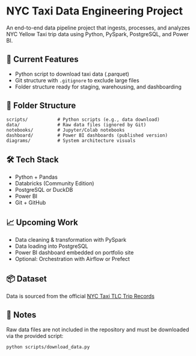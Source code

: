 # NYC Taxi Data Engineering Project

An end-to-end data pipeline project that ingests, processes, and analyzes NYC Yellow Taxi trip data using Python, PySpark, PostgreSQL, and Power BI.

## 🚀 Current Features
- Python script to download taxi data (.parquet)
- Git structure with `.gitignore` to exclude large files
- Folder structure ready for staging, warehousing, and dashboarding

## 📁 Folder Structure
```
scripts/           # Python scripts (e.g., data download)
data/              # Raw data files (ignored by Git)
notebooks/         # Jupyter/Colab notebooks
dashboard/         # Power BI dashboards (published version)
diagrams/          # System architecture visuals
```

## 🛠 Tech Stack
- Python + Pandas
- Databricks (Community Edition)
- PostgreSQL or DuckDB
- Power BI
- Git + GitHub

## 📈 Upcoming Work
- Data cleaning & transformation with PySpark
- Data loading into PostgreSQL
- Power BI dashboard embedded on portfolio site
- Optional: Orchestration with Airflow or Prefect

## 📦 Dataset
Data is sourced from the official [NYC Taxi TLC Trip Records](https://www.nyc.gov/site/tlc/about/tlc-trip-record-data.page)

## 📂 Notes
Raw data files are not included in the repository and must be downloaded via the provided script:
```bash
python scripts/download_data.py
```
